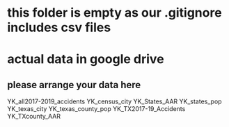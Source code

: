# this folder is empty as our .gitignore includes csv files
# actual data in google drive
## please arrange your data here 
YK_all2017-2019_accidents
YK_census_city
YK_States_AAR
YK_states_pop
YK_texas_city
YK_texas_county_pop
YK_TX2017-19_Accidents
YK_TXcounty_AAR